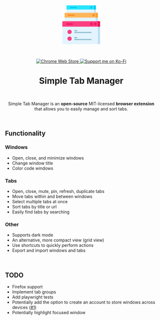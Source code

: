 <p align="center">
  <img alt="Simple Tab Manager logo" src="./static/images/icon-128x128.png">
</p>
<br/>
<p align="center">
  <a rel="noreferrer noopener" href="https://chromewebstore.google.com/detail/simple-tab-manager/mdfbfcbfcohpbdicnpdpcdioggfdddlc">
    <img alt="Chrome Web Store" src="https://img.shields.io/badge/Chrome-141e24.svg?&style=for-the-badge&logo=google-chrome&logoColor=white">
  </a>
  <a rel="noreferrer noopener" href="https://ko-fi.com/albincarlsson">
    <img alt="Support me on Ko-Fi" src="https://storage.ko-fi.com/cdn/brandasset/kofi_button_red.png" height="28">
  </a>
<h1 align="center">Simple Tab Manager</h1>
<br/>
<p align="center">
  Simple Tab Manager is an
  <strong>open-source</strong> MIT-licensed
  <strong>browser extension</strong> that allows you to easily manage and sort tabs.
</p>
<br/>

## Functionality

### Windows

- Open, close, and minimize windows
- Change window title
- Color code windows

### Tabs

- Open, close, mute, pin, refresh, duplicate tabs
- Move tabs within and between windows
- Select multiple tabs at once
- Sort tabs by title or url
- Easily find tabs by searching

### Other

- Supports dark mode
- An alternative, more compact view (grid view)
- Use shortcuts to quickly perform actions
- Export and import windows and tabs

<br/>

## TODO

- Firefox support
- Implement tab groups
- Add playwright tests
- Potentially add the option to create an account to store windows across devices ([#1](https://github.com/EpicAlbin03/Simple-Tab-Manager/issues/1))
- Potentially highlight focused window
